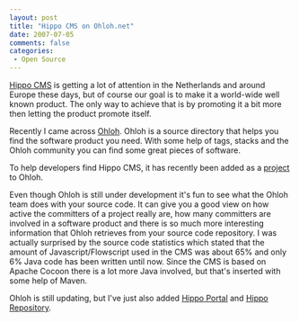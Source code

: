 ```yaml
---
layout: post
title: "Hippo CMS on Ohloh.net"
date: 2007-07-05
comments: false
categories:
 - Open Source
---
```


<a href="http://www.hippocms.org" target="_blank">Hippo CMS</a> is getting a lot of attention in the Netherlands and around Europe these days, but of course our goal is to make it a world-wide well known product. The only way to achieve that is by promoting it a bit more then letting the product promote itself.

Recently I came across <a href="http://www.ohloh.net/" target="_blank">Ohloh</a>. Ohloh is a source directory that helps you find the software product you need. With some help of tags, stacks and the Ohloh community you can find some great pieces of software.

To help developers find Hippo CMS, it has recently been added as a <a href="http://www.ohloh.net/projects/5378" target="_blank">project</a> to Ohloh.

Even though Ohloh is still under development it's fun to see what the Ohloh team does with your source code. It can give you a good view on how active the committers of a project really are, how many committers are involved in a software product and there is so much more interesting information that Ohloh retrieves from your source code repository. I was actually surprised by the source code statistics which stated that the amount of Javascript/Flowscript used in the CMS was about 65% and only 6% Java code has been written until now. Since the CMS is based on Apache Cocoon there is a lot more Java involved, but that's inserted with some help of Maven.</p>
<p>Ohloh is still updating, but I've just also added <a href="http://www.ohloh.net/projects/5412" target="_blank">Hippo Portal</a> and <a href="http://www.ohloh.net/projects/6413" target="_blank">Hippo Repository</a>.
